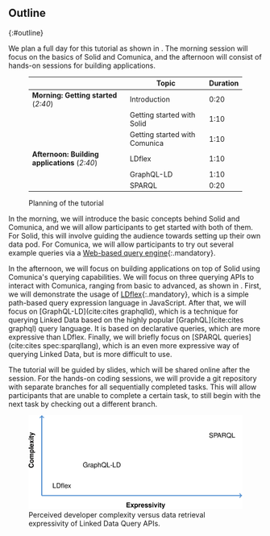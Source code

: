 ## Outline
{:#outline}

We plan a full day for this tutorial as shown in [](#planning).
The morning session will focus on the basics of Solid and Comunica,
and the afternoon will consist of hands-on sessions for building applications.

<figure id="planning" markdown="1" class="table">

|                                               | Topic | Duration |
|-----------------------------------------------|-------|----------|
| **Morning: Getting started** (_2:40_)         | Introduction | 0:20   |
|                                               | Getting started with Solid  | 1:10   |
|                                               | Getting started with Comunica  | 1:10   |
| **Afternoon: Building applications** (_2:40_) | LDflex | 1:10   |
|                                               | GraphQL-LD | 1:10   |
|                                               | SPARQL | 0:20   |

<figcaption markdown="block">
Planning of the tutorial
</figcaption>
</figure>

In the morning, we will introduce the basic concepts behind Solid and Comunica,
and we will allow participants to get started with both of them.
For Solid, this will involve guiding the audience towards
setting up their own data pod.
For Comunica, we will allow participants to try out several example
queries via a [Web-based query engine](http://query.linkeddatafragments.org/){:.mandatory}.

In the afternoon, we will focus on building applications on top of Solid
using Comunica's querying capabilities.
We will focus on three querying APIs to interact with Comunica,
ranging from basic to advanced, as shown in [](#querying-tool-complexity).
First, we will demonstrate the usage of [LDflex](https://github.com/solid/query-ldflex){:.mandatory},
which is a simple path-based query expression language in JavaScript.
After that, we will focus on [GraphQL-LD](cite:cites graphqlld),
which is a technique for querying Linked Data based on
the highly popular [GraphQL](cite:cites graphql) query language.
It is based on declarative queries, which are more expressive than LDflex.
Finally, we will briefly focus on [SPARQL queries](cite:cites spec:sparqllang),
which is an even more expressive way of querying Linked Data,
but is more difficult to use.

The tutorial will be guided by slides,
which will be shared online after the session.
For the hands-on coding sessions, we will provide
a git repository with separate branches for all sequentially completed tasks.
This will allow participants that are unable to complete a certain task,
to still begin with the next task by checking out a different branch.

<figure id="querying-tool-complexity">
<img src="img/querying-tool-complexity.svg" alt="[Complexity versus expressivity]" />
<figcaption markdown="block">
Perceived developer complexity versus data retrieval expressivity of Linked Data Query APIs.
</figcaption>
</figure>
